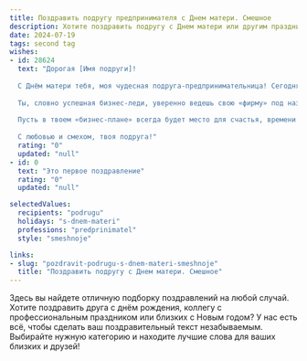 ```yaml
---
title: Поздравить подругу предпринимателя с Днем матери. Смешное
description: Хотите поздравить подругу с Днем матери или другим праздником? Наш ИИ создаст незабываемое поздравление, а вы обязательно выделитесь среди других.  
date: 2024-07-19
tags: second tag
wishes:
- id: 28624
  text: "Дорогая [Имя подруги]!
  
  С Днём матери тебя, моя чудесная подруга-предпринимательница! Сегодня мы отмечаем твое мастерство не только в бизнесе, но и в отваге справляться с ролью мамы. Знать, как поднять заведённый разговор с клиентом на миллион, и одновременно уговорить малыша съесть овощи — это настоящий талант!
  
  Ты, словно успешная бизнес-леди, уверенно ведешь свою «фирму» под названием «Семья и Забота», без отпусков и выходных. Кто бы мог подумать, что переговоры за детским столиком могут быть не менее сложными, чем сделка на миллионы?
  
  Пусть в твоем «бизнес-плане» всегда будет место для счастья, времени на себя и смешных моментов с детьми! Желаю тебе, чтобы ничто не мешало твоему «смешанному» графику: работа, радость и семейные объятия – всегда в одном флаконе!
  
  С любовью и смехом, твоя подруга!"
  rating: "0"
  updated: "null"
- id: 0
  text: "Это первое поздравление"
  rating: "0"
  updated: "null"

selectedValues:
  recipients: "podrugu"
  holidays: "s-dnem-materi"
  professions: "predprinimatel"
  style: "smeshnoje"

links:
- slug: "pozdravit-podrugu-s-dnem-materi-smeshnoje"
  title: "Поздравить подругу с Днем матери. Смешное"
---
```


Здесь вы найдете отличную подборку поздравлений на любой случай. 
Хотите поздравить друга с днём рождения, коллегу с профессиональным праздником или близких с Новым годом? У нас есть всё, чтобы сделать ваш поздравительный текст незабываемым. Выбирайте нужную категорию и находите лучшие слова для ваших близких и друзей!

